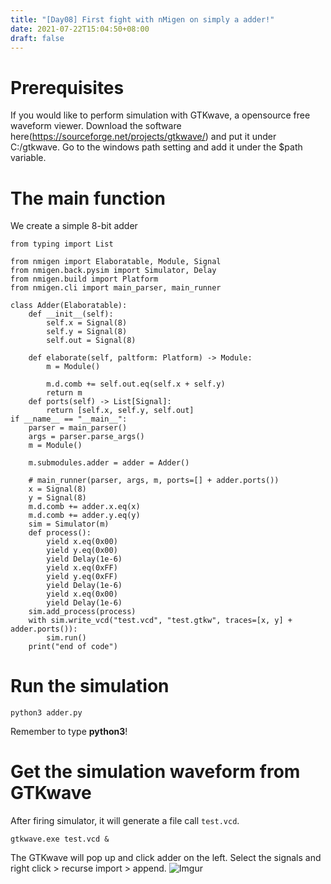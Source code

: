 ```yaml
---
title: "[Day08] First fight with nMigen on simply a adder!"
date: 2021-07-22T15:04:50+08:00
draft: false
---
```

# Prerequisites
If you would like to perform simulation with GTKwave, a opensource free waveform viewer.
Download the software here(https://sourceforge.net/projects/gtkwave/)
and put it under C:/gtkwave.
Go to the windows path setting and add it under the $path variable.
# The main function
We create a simple 8-bit adder
```
from typing import List

from nmigen import Elaboratable, Module, Signal
from nmigen.back.pysim import Simulator, Delay
from nmigen.build import Platform
from nmigen.cli import main_parser, main_runner

class Adder(Elaboratable):
    def __init__(self):
        self.x = Signal(8)
        self.y = Signal(8)
        self.out = Signal(8)

    def elaborate(self, paltform: Platform) -> Module:
        m = Module()

        m.d.comb += self.out.eq(self.x + self.y)
        return m 
    def ports(self) -> List[Signal]:
        return [self.x, self.y, self.out]
if __name__ == "__main__":
    parser = main_parser()
    args = parser.parse_args()
    m = Module()
    
    m.submodules.adder = adder = Adder()
    
    # main_runner(parser, args, m, ports=[] + adder.ports())
    x = Signal(8)
    y = Signal(8)
    m.d.comb += adder.x.eq(x)
    m.d.comb += adder.y.eq(y)
    sim = Simulator(m)
    def process():
        yield x.eq(0x00)
        yield y.eq(0x00)
        yield Delay(1e-6)
        yield x.eq(0xFF)
        yield y.eq(0xFF)
        yield Delay(1e-6)
        yield x.eq(0x00)
        yield Delay(1e-6)
    sim.add_process(process)
    with sim.write_vcd("test.vcd", "test.gtkw", traces=[x, y] + adder.ports()):
        sim.run()
    print("end of code")
```
# Run the simulation
```
python3 adder.py
```
Remember to type <strong>python3</strong>!
# Get the simulation waveform from GTKwave
After firing simulator, it will generate a file call `test.vcd`.
```
gtkwave.exe test.vcd &
```
The GTKwave will pop up and click adder on the left. Select the signals and right click > recurse import > append.
![Imgur](https://i.imgur.com/CT8hlQR.png)
